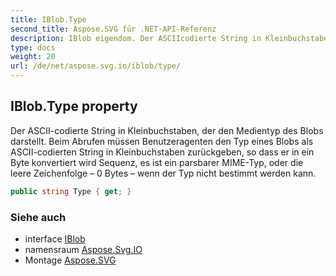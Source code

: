 ```yaml
---
title: IBlob.Type
second_title: Aspose.SVG für .NET-API-Referenz
description: IBlob eigendom. Der ASCIIcodierte String in Kleinbuchstaben der den Medientyp des Blobs darstellt. Beim Abrufen müssen Benutzeragenten den Typ eines Blobs als ASCIIcodierten String in Kleinbuchstaben zurückgeben so dass er in ein Byte konvertiert wird Sequenz es ist ein parsbarer MIMETyp oder die leere Zeichenfolge  0 Bytes  wenn der Typ nicht bestimmt werden kann.
type: docs
weight: 20
url: /de/net/aspose.svg.io/iblob/type/
---
```

## IBlob.Type property

Der ASCII-codierte String in Kleinbuchstaben, der den Medientyp des Blobs darstellt. Beim Abrufen müssen Benutzeragenten den Typ eines Blobs als ASCII-codierten String in Kleinbuchstaben zurückgeben, so dass er in ein Byte konvertiert wird Sequenz, es ist ein parsbarer MIME-Typ, oder die leere Zeichenfolge – 0 Bytes – wenn der Typ nicht bestimmt werden kann.

```csharp
public string Type { get; }
```

### Siehe auch

* interface [IBlob](../)
* namensraum [Aspose.Svg.IO](../../iblob/)
* Montage [Aspose.SVG](../../../)


